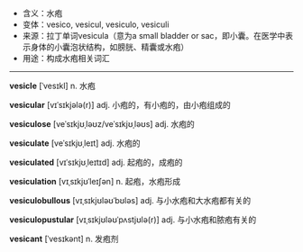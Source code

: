 - <span class="definition">含义：水疱</span>
- <span class="definition">变体：vesico, vesicul, vesiculo, vesiculi</span>
- <span class="definition">来源：拉丁单词vesicula（意为a small bladder or sac，即小囊。在医学中表示身体的小囊泡状结构，如膀胱、精囊或水疱）</span>
- <span class="definition">用途：构成水疱相关词汇</span>


---


<span class="vocabulary">**vesicle**</span> [ˈvesɪkl] n. 水疱

<span class="vocabulary">**vesicular**</span> [vɪˈsɪkjələ(r)] adj. 小疱的，有小疱的，由小疱组成的

<span class="vocabulary">**vesiculose**</span> [veˈsɪkjʊˌləʊz/veˈsɪkjʊˌləʊs] adj. 水疱的

<span class="vocabulary">**vesiculate**</span> [veˈsɪkjʊˌleɪt] adj. 水疱的

<span class="vocabulary">**vesiculated**</span> [vɪˈsɪkjʊˌleɪtɪd] adj. 起疱的，成疱的

<span class="vocabulary">**vesiculation**</span> [vɪˌsɪkjʊˈleɪʃən] n. 起疱，水疱形成

<span class="vocabulary">**vesiculobullous**</span> [vɪˌsɪkjʊləʊˈbʊləs] adj. 与小水疱和大水疱都有关的

<span class="vocabulary">**vesiculopustular**</span> [vɪˌsɪkjʊləʊˈpʌstjʊlə(r)] adj. 与小水疱和脓疱有关的

<span class="vocabulary">**vesicant**</span> [ˈvesɪkənt] n. 发疱剂

